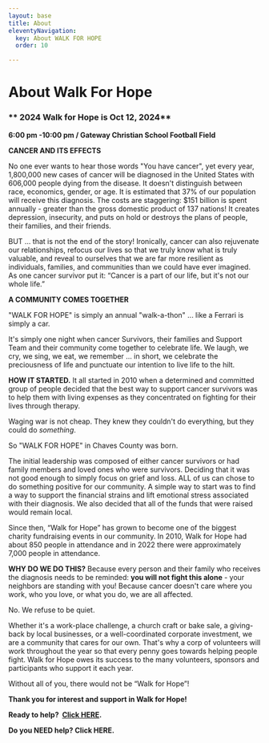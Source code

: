 ```yaml
---
layout: base
title: About
eleventyNavigation:
  key: About WALK FOR HOPE
  order: 10

---
```

# About Walk For Hope
### ** 2024 Walk for Hope is Oct 12, 2024**
**6:00 pm -10:00 pm / Gateway Christian School Football Field**

**CANCER AND ITS EFFECTS**

No one ever wants to hear those words "You have cancer", yet every year, 1,800,000 new cases of cancer will be diagnosed in the United States with 606,000 people dying from the disease. It doesn't distinguish between race, economics, gender, or age. It is estimated that 37% of our population will receive this diagnosis. The costs are staggering: $151 billion is spent annually - greater than the gross domestic product of 137 nations! It creates depression, insecurity, and puts on hold or destroys the plans of people, their families, and their friends. 

  

BUT ... that is not the end of the story! Ironically, cancer can also rejuvenate our relationships, refocus our lives so that we truly know what is truly valuable, and reveal to ourselves that we are far more resilient as individuals, families, and communities than we could have ever imagined. As one cancer survivor put it: “Cancer is a part of our life, but it's not our whole life.”

  

**A COMMUNITY COMES TOGETHER**

"WALK FOR HOPE" is simply an annual "walk-a-thon" ... like a Ferrari is simply a car. 

It's simply one night when cancer Survivors, their families and Support Team and their community come together to celebrate life. We laugh, we cry, we sing, we eat, we remember ... in short, we celebrate the preciousness of life and punctuate our intention to live life to the hilt. 

**HOW IT STARTED.** It all started in 2010 when a determined and committed group of people decided that the best way to support cancer survivors was to help them with living expenses as they concentrated on fighting for their lives through therapy. 

Waging war is not cheap. They knew they couldn't do everything, but they could do _something_. 

So "WALK FOR HOPE" in Chaves County was born. 

The initial leadership was composed of either cancer survivors or had family members and loved ones who were survivors. Deciding that it was not good enough to simply focus on grief and loss. ALL of us can chose to do something positive for our community. A simple way to start was to find a way to support the financial strains and lift emotional stress associated with their diagnosis. We also decided that all of the funds that were raised would remain local.

  

Since then, “Walk for Hope” has grown to become one of the biggest charity fundraising events in our community. In 2010, Walk for Hope had about 850 people in attendance and in 2022 there were approximately 7,000 people in attendance.

  

**WHY DO WE DO THIS?** Because every person and their family who receives the diagnosis needs to be reminded: **you will not fight this alone** \- your neighbors are standing with you! Because cancer doesn't care where you work, who you love, or what you do, we are all affected. 

No. We refuse to be quiet. 

Whether it's a work-place challenge, a church craft or bake sale, a giving-back by local businesses, or a well-coordinated corporate investment, we are a community that cares for our own. That's why a corp of volunteers will work throughout the year so that every penny goes towards helping people fight. Walk for Hope owes its success to the many volunteers, sponsors and participants who support it each year. 

Without all of you, there would not be “Walk for Hope”!

**Thank you for interest and support in Walk for Hope!**

**Ready to help?  [Click HERE](https://www.walkforhopechavescounty.com/HowToParticipate/).**

**Do you NEED help? Click HERE.**
